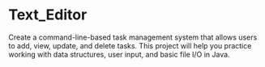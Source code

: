 # Text_Editor
Create a command-line-based task management system that allows users to add, view, update, and delete tasks. This project will help you practice working with data structures, user input, and basic file I/O in Java.
